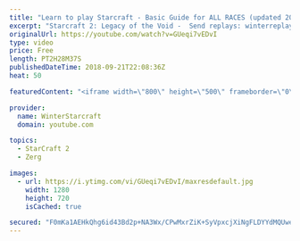 ```yaml
---
title: "Learn to play Starcraft - Basic Guide for ALL RACES (updated 2017) #2"
excerpt: "Starcraft 2: Legacy of the Void -  Send replays: winterreplays@gmail.com ( -- Watch live at https://www.twitch.tv/wintergaming"
originalUrl: https://youtube.com/watch?v=GUeqi7vEDvI
type: video
price: Free
length: PT2H28M37S
publishedDateTime: 2018-09-21T22:08:36Z
heat: 50

featuredContent: "<iframe width=\"800\" height=\"500\" frameborder=\"0\" src=\"https://www.youtube.com/embed/GUeqi7vEDvI\" allow=\"accelerometer; autoplay; encrypted-media; gyroscope; picture-in-picture\" allowfullscreen></iframe>"

provider:
  name: WinterStarcraft
  domain: youtube.com

topics:
  - StarCraft 2
  - Zerg

images:
  - url: https://i.ytimg.com/vi/GUeqi7vEDvI/maxresdefault.jpg
    width: 1280
    height: 720
    isCached: true

secured: "F0mKa1AEHkQhg6id43Bd2p+NA3Wx/CPwMxrZiK+SyVpxcjXiNgFLDYYdMQUweHj7ezIgxSWc3h9G1dbji1PSDm8Q6CxomYVQpPxa1VP6H2lHg7T8TNyEWVVzvB4zfw+AMYi4Pdd/Fd4BzSDXKyuKZFKsLUrF1FRKPmt3RNqfyAc28ZZ/PWshl8tfhspZvll+o2C+AJcXepxrKI3pPhxLyfc9fIp7U/6U7314uk3mSPagXEAIcvMXJKIDppKvYMJAGRsBHqKPbogtAH2dws6KMMbUtC0ddImRAHnu9s5IwBk86r0j56n6kCH1hLc0JAD63j79IVPXAwwQyFJ1byIbB0vp6nu3qkhl9FBL6MIDPCpj4Mv4Phq2cYyf9Xs8ScvY9tfwLeGvcvys1oDdZIUS4sW04PH7KdxJtVY61UyJejY=;MyAmLxFTmTZaRS5aeRt/yA=="
---
```


